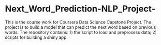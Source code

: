 # Next_Word_Prediction-NLP_Project-
This is the course work for Coursera Data Science Capstone Project.
The project is to build a model that can predict the next word based on previous words.
The repository contains: 1) the script to load and preprocess data; 2) scripts for building a shiny app
